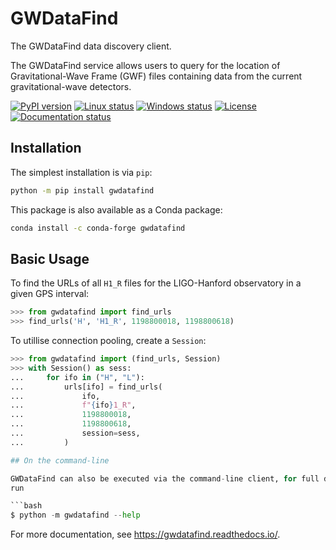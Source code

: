 # GWDataFind

The GWDataFind data discovery client.

The GWDataFind service allows users to query for the location of
Gravitational-Wave Frame (GWF) files containing data from the current
gravitational-wave detectors.

[![PyPI version](https://badge.fury.io/py/gwdatafind.svg)](http://badge.fury.io/py/gwdatafind)
[![Linux status](https://git.ligo.org/lscsoft/gwdatafind/badges/main/pipeline.svg)](https://git.ligo.org/lscsoft/gwdatafind/commits/main)
[![Windows status](https://ci.appveyor.com/api/projects/status/js6gql8960qa9pkl?svg=true)](https://ci.appveyor.com/project/duncanmmacleod/gwdatafind)
[![License](https://img.shields.io/pypi/l/gwdatafind.svg)](https://choosealicense.com/licenses/gpl-3.0/)
[![Documentation status](https://readthedocs.org/projects/gwdatafind/badge/?version=latest)](https://gwdatafind.readthedocs.io/en/latest/?badge=latest)

## Installation

The simplest installation is via `pip`:

```bash
python -m pip install gwdatafind
```

This package is also available as a Conda package:

```bash
conda install -c conda-forge gwdatafind
```

## Basic Usage

To find the URLs of all `H1_R` files for the LIGO-Hanford observatory in
a given GPS interval:

```python
>>> from gwdatafind import find_urls
>>> find_urls('H', 'H1_R', 1198800018, 1198800618)
```

To utillise connection pooling, create a `Session`:

```python
>>> from gwdatafind import (find_urls, Session)
>>> with Session() as sess:
...     for ifo in ("H", "L"):
...         urls[ifo] = find_urls(
...             ifo,
...             f"{ifo}1_R",
...             1198800018,
...             1198800618,
...             session=sess,
...         )

## On the command-line

GWDataFind can also be executed via the command-line client, for full details
run

```bash
$ python -m gwdatafind --help
```

For more documentation, see <https://gwdatafind.readthedocs.io/>.
